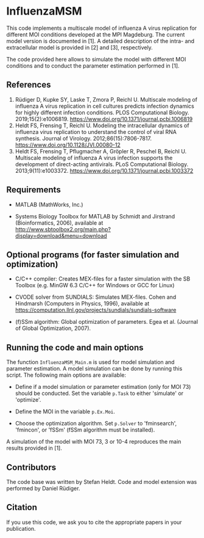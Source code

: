 # InfluenzaMSM
This code implements a multiscale model of influenza A virus replication for different MOI conditions developed at the MPI Magdeburg. The current model version is documented in [1]. A detailed description of the intra- and extracellular model is provided in [2] and [3], respectively.

The code provided here allows to simulate the model with different MOI conditions and to conduct the parameter estimation performed in [1]. 

## References
1. Rüdiger D, Kupke SY, Laske T, Zmora P, Reichl U. Multiscale modeling of influenza A virus replication in cell cultures predicts infection dynamics for highly different infection conditions. PLOS Computational Biology. 2019;15(2):e1006819. https://www.doi.org/10.1371/journal.pcbi.1006819
2. Heldt FS, Frensing T, Reichl U. Modeling the intracellular dynamics of influenza virus replication to understand the control of viral RNA synthesis. Journal of Virology. 2012;86(15):7806-7817. https://www.doi.org/10.1128/JVI.00080-12
3. Heldt FS, Frensing T, Pflugmacher A, Gröpler R, Peschel B, Reichl U. Multiscale modeling of influenza A virus infection supports the development of direct-acting antivirals. PLoS Computational Biology. 2013;9(11):e1003372. https://www.doi.org/10.1371/journal.pcbi.1003372

## Requirements
- MATLAB (MathWorks, Inc.)

- Systems Biology Toolbox for MATLAB by Schmidt and Jirstrand (Bioinformatics, 2006), available at http://www.sbtoolbox2.org/main.php?display=download&menu=download

## Optional programs (for faster simulation and optimization)
- C/C++ compiler: Creates MEX-files for a faster simulation with the SB Toolbox (e.g. MinGW 6.3 C/C++ for Windows or GCC for Linux)

- CVODE solver from SUNDIALS: Simulates MEX-files. Cohen and Hindmarsh (Computers in Physics, 1996), available at https://computation.llnl.gov/projects/sundials/sundials-software

- (f)SSm algorithm: Global optimization of parameters. Egea et al. (Journal of Global Optimization, 2007).

## Running the code and main options
The function `InfluenzaMSM_Main.m` is used for model simulation and parameter estimation. A model simulation can be done by running this script. The following main options are available:
-	Define if a model simulation or parameter estimation (only for MOI 73) should be conducted. Set the variable `p.Task` to either 'simulate' or 'optimize'. 

-	Define the MOI in the variable `p.Ex.Moi`.

-	Choose the optimization algorithm. Set `p.Solver` to 'fminsearch', 'fmincon', or 'fSSm' (fSSm algorithm must be installed).

A simulation of the model with MOI 73, 3 or 10-4 reproduces the main results provided in [1].

## Contributors
The code base was written by Stefan Heldt. Code and model extension was performed by Daniel Rüdiger. 

## Citation
If you use this code, we ask you to cite the appropriate papers in your publication.

